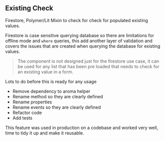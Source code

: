 ## Existing Check

Firestore, Polymer/Lit Mixin to check for check for populated existing values.

Firestore is case sensitive querying database so there are limitations for offline mode and `where` queries, this add another layer of validation and covers the issues that are created when querying the database for existing values.

> The component is not designed just for the firestore use case, it can be used for any list that has been pre loaded that needs to check for an existing value in a form.

Lots to do before this is ready for any usage

* Remove dependency to aroma helper
* Rename method so they are clearly defined
* Rename properties
* Rename events so they are clearly defined
* Refactor code
* Add tests

This feature was used in production on a codebase and worked very well, time to tidy it up and make it reusable.
